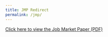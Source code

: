 ```yaml
---
title: JMP Redirect
permalink: /jmp/
---
```


[Click here to view the Job Market Paper (PDF)](dariotoman.com/assets/dario_toman_jmp.pdf)

<script>
  window.location.href = "/assets/dario_toman_jmp.pdf";
</script>
